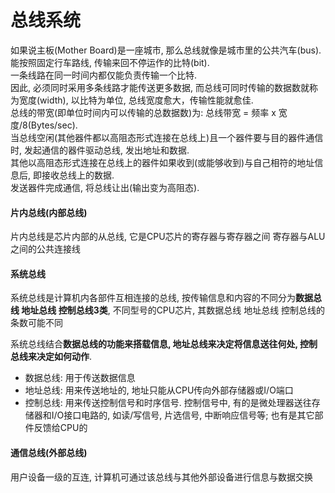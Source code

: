 # 总线系统
如果说主板(Mother Board)是一座城市, 那么总线就像是城市里的公共汽车(bus).  
能按照固定行车路线, 传输来回不停运作的比特(bit).  
一条线路在同一时间内都仅能负责传输一个比特.  
因此, 必须同时采用多条线路才能传送更多数据, 而总线可同时传输的数据数就称为宽度(width), 以比特为单位, 总线宽度愈大，传输性能就愈佳.  
总线的带宽(即单位时间内可以传输的总数据数)为: 总线带宽 = 频率 x 宽度/8(Bytes/sec).  
当总线空闲(其他器件都以高阻态形式连接在总线上)且一个器件要与目的器件通信时, 发起通信的器件驱动总线, 发出地址和数据.  
其他以高阻态形式连接在总线上的器件如果收到(或能够收到)与自己相符的地址信息后, 即接收总线上的数据.  
发送器件完成通信, 将总线让出(输出变为高阻态).

#### 片内总线(内部总线)
片内总线是芯片内部的从总线, 它是CPU芯片的寄存器与寄存器之间 寄存器与ALU之间的公共连接线

#### 系统总线
系统总线是计算机内各部件互相连接的总线, 按传输信息和内容的不同分为**数据总线 地址总线 控制总线3类**, 不同型号的CPU芯片, 其数据总线 地址总线 控制总线的条数可能不同

系统总线结合**数据总线的功能来搭载信息, 地址总线来决定将信息送往何处, 控制总线来决定如何动作**.

* 数据总线: 用于传送数据信息
* 地址总线: 用来传送地址的, 地址只能从CPU传向外部存储器或I/O端口
* 控制总线: 用来传送控制信号和时序信号. 控制信号中, 有的是微处理器送往存储器和I/O接口电路的, 如读/写信号, 片选信号, 中断响应信号等; 也有是其它部件反馈给CPU的

#### 通信总线(外部总线)
用户设备一级的互连, 计算机可通过该总线与其他外部设备进行信息与数据交换